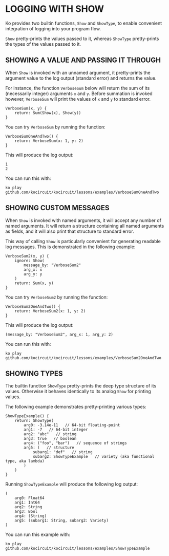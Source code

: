# LOGGING WITH SHOW

Ko provides two builtin functions, `Show` and `ShowType`, to enable 
convenient integration of logging into your program flow.

`Show` pretty-prints the values passed to it, whereas
`ShowType` pretty-prints the types of the values passed to it.

## SHOWING A VALUE AND PASSING IT THROUGH

When `Show` is invoked with an unnamed argument, it pretty-prints 
the argument value to the log output (standard error) and
returns the value.

For instance, the function `VerboseSum` below will return the sum of its 
(necessarily integer) arguments `x` and `y`. Before summation
is invoked however, `VerboseSum` will print the values of `x` and `y` to
standard error.

	VerboseSum(x, y) {
		return: Sum(Show(x), Show(y))
	}

You can try `VerboseSum` by running the function:

	VerboseSumOneAndTwo() {
		return: VerboseSum(x: 1, y: 2)
	}

This will produce the log output:

	1
	2

You can run this with:

	ko play github.com/kocircuit/kocircuit/lessons/examples/VerboseSumOneAndTwo

## SHOWING CUSTOM MESSAGES

When `Show` is invoked with named arguments, it will accept any number of named arguments.
It will return a structure containing all named arguments as fields, and it will also
print that structure to standard error.

This way of calling `Show` is particularly convenient for generating
readable log messages. This is demonstrated in the following example:

	VerboseSum2(x, y) {
		ignore: Show(
			message_by: "VerboseSum2"
			arg_x: x
			arg_y: y
		)
		return: Sum(x, y)
	}

You can try `VerboseSum2` by running the function:

	VerboseSum2OneAndTwo() {
		return: VerboseSum2(x: 1, y: 2)
	}

This will produce the log output:

	(message_by: "VerboseSum2", arg_x: 1, arg_y: 2)

You can run this with:

	ko play github.com/kocircuit/kocircuit/lessons/examples/VerboseSum2OneAndTwo

## SHOWING TYPES

The builtin function `ShowType` pretty-prints the deep type structure of its values.
Otherwise it behaves identically to its analog `Show` for printing values.

The following example demonstrates pretty-printing various types:

	ShowTypeExample() {
		return: ShowType(
			arg0: -3.14e-11   // 64-bit floating-point
			arg1: -7   // 64-bit integer
			arg2: "abc"   // string
			arg3: true   // boolean
			arg4: ("foo", "bar")   // sequence of strings
			arg5: (   // structure
				subarg1: "def"   // string
				subarg2: ShowTypeExample   // variety (aka functional type, aka lambda)
			)
		)
	}

Running `ShowTypeExample` will produce the following log output:

	(
		arg0: Float64
		arg1: Int64
		arg2: String
		arg3: Bool
		arg4: (String)
		arg5: (subarg1: String, subarg2: Variety)
	)

You can run this example with:

	ko play github.com/kocircuit/kocircuit/lessons/examples/ShowTypeExample
